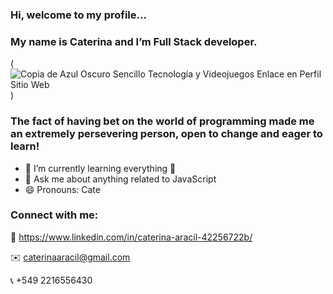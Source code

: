 
### Hi, welcome to my profile...
### My name is Caterina and I’m Full Stack developer.

(![Copia de Azul Oscuro Sencillo Tecnología y Videojuegos Enlace en Perfil Sitio Web](https://user-images.githubusercontent.com/103588103/192873130-dfa249d1-98d6-4ca8-b0d5-debe89ef70d9.png)
)





### The fact of having bet on the world of programming made me an extremely persevering person, open to change and eager to learn!
- 🌱 I’m currently learning everything 📖
- 💬 Ask me about anything related to JavaScript
- 😄 Pronouns: Cate


### Connect with me:
👤 https://www.linkedin.com/in/caterina-aracil-42256722b/

✉️️ caterinaaracil@gmail.com

📞 +549 2216556430 



